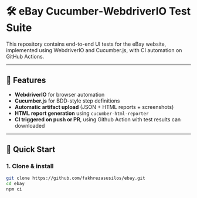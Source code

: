 # 🛠 eBay Cucumber‑WebdriverIO Test Suite

This repository contains end-to-end UI tests for the eBay website, implemented using WebdriverIO and Cucumber.js, with CI automation on GitHub Actions.

---

## 🔧 Features

- **WebdriverIO** for browser automation  
- **Cucumber.js** for BDD-style step definitions  
- **Automatic artifact upload** (JSON + HTML reports + screenshots)  
- **HTML report generation** using `cucumber-html-reporter`  
- **CI triggered on push or PR**, using Github Action with test results can downloaded

---

## 🚀 Quick Start

### 1. Clone & install

```bash
git clone https://github.com/fakhrezasusilos/ebay.git
cd ebay
npm ci

